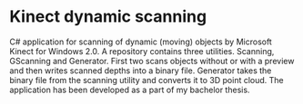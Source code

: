 # Kinect dynamic scanning
C# application for scanning of dynamic (moving) objects by Microsoft Kinect for Windows 2.0. A repository contains three utilities. Scanning, GScanning and Generator. First two scans objects without or with a preview and then writes scanned depths into a binary file. Generator takes the binary file from the scanning utility and converts it to 3D point cloud. The application has been developed as a part of my bachelor thesis.